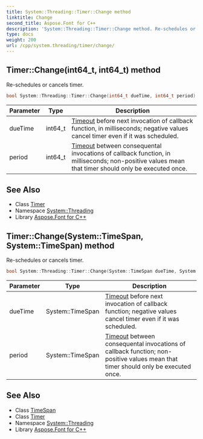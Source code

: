 ```yaml
---
title: System::Threading::Timer::Change method
linktitle: Change
second_title: Aspose.Font for C++
description: 'System::Threading::Timer::Change method. Re-schedules or cancels timer in C++.'
type: docs
weight: 200
url: /cpp/system.threading/timer/change/
---
```

## Timer::Change(int64_t, int64_t) method


Re-schedules or cancels timer.

```cpp
bool System::Threading::Timer::Change(int64_t dueTime, int64_t period)
```


| Parameter | Type | Description |
| --- | --- | --- |
| dueTime | int64_t | [Timeout](../../timeout/) before next invocation of callback function, in milliseconds; negative values cancel timer even if it was scheduled. |
| period | int64_t | [Timeout](../../timeout/) between consequental invocations of callback function, in milliseconds; non-positive values mean that timer should only be executed once. |

## See Also

* Class [Timer](../)
* Namespace [System::Threading](../../)
* Library [Aspose.Font for C++](../../../)
## Timer::Change(System::TimeSpan, System::TimeSpan) method


Re-schedules or cancels timer.

```cpp
bool System::Threading::Timer::Change(System::TimeSpan dueTime, System::TimeSpan period)
```


| Parameter | Type | Description |
| --- | --- | --- |
| dueTime | System::TimeSpan | [Timeout](../../timeout/) before next invocation of callback function; negative values cancel timer even if it was scheduled. |
| period | System::TimeSpan | [Timeout](../../timeout/) between consequental invocations of callback function; non-positive values mean that timer should only be executed once. |

## See Also

* Class [TimeSpan](../../../system/timespan/)
* Class [Timer](../)
* Namespace [System::Threading](../../)
* Library [Aspose.Font for C++](../../../)
